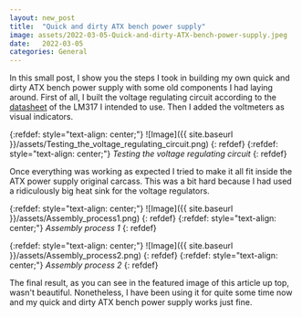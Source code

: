 ```yaml
---
layout: new_post
title:  "Quick and dirty ATX bench power supply"
image: assets/2022-03-05-Quick-and-dirty-ATX-bench-power-supply.jpeg
date:   2022-03-05 
categories: General
---
```


In this small post, I show you the steps I took in building my own quick and dirty ATX bench power supply with some old components I had laying around. First of all, I built the voltage regulating circuit according to the [datasheet](https://www.ti.com/lit/ds/symlink/lm317.pdf?ts=1646459350494&ref_url=https%253A%252F%252Fwww.google.com%252F) of the LM317 I intended to use. Then I added the voltmeters as visual indicators.

{:refdef: style="text-align: center;"}
![Image]({{ site.baseurl }}/assets/Testing_the_voltage_regulating_circuit.png)
{: refdef}
{:refdef: style="text-align: center;"}
*Testing the voltage regulating circuit*
{: refdef}

Once everything was working as expected I tried to make it all fit inside the ATX power supply original carcass. This was a bit hard because I had used a ridiculously big heat sink for the voltage regulators.

{:refdef: style="text-align: center;"}
![Image]({{ site.baseurl }}/assets/Assembly_process1.png)
{: refdef}
{:refdef: style="text-align: center;"}
*Assembly process 1*
{: refdef}

{:refdef: style="text-align: center;"}
![Image]({{ site.baseurl }}/assets/Assembly_process2.png)
{: refdef}
{:refdef: style="text-align: center;"}
*Assembly process 2*
{: refdef}

The final result, as you can see in the featured image of this article up top, wasn't beautiful. Nonetheless, I have been using it for quite some time now and my quick and dirty ATX bench power supply works just fine.
